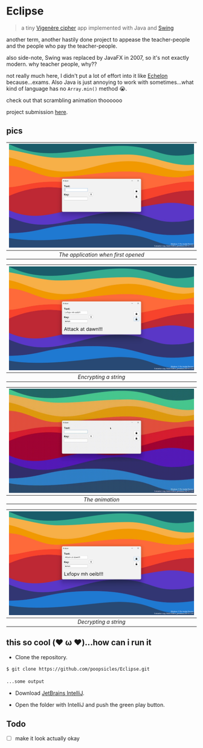 # Eclipse

> a tiny [Vigenère cipher](https://en.wikipedia.org/wiki/Vigen%C3%A8re_cipher) app implemented with Java and [Swing](https://en.wikipedia.org/wiki/Swing_(Java))

another term, another hastily done project to appease the teacher-people and the people who pay the teacher-people.

also side-note, Swing was replaced by JavaFX in 2007, so it's not exactly modern.
why teacher people, why??

not really much here, I didn't put a lot of effort into it like [Echelon](https://github.com/poopsicles/EchelonForms) because...exams.
Also Java is just annoying to work with sometimes...what kind of language has no `Array.min()` method 😭.

check out that scrambling animation thoooooo

project submission [here](writeup.pdf).

## pics

| ![Open](images/open.png) |
|:--:|
| *The application when first opened* |

| ![Encrypting](images/encrypt.png) |
|:--:|
| *Encrypting a string* |

| ![Scrambling](images/scramble.gif) |
|:--:|
| *The animation* |

| ![Decrypting](images/decrypt.png) |
|:--:|
| *Decrypting a string* |

## this so cool (❤️ ω ❤️)...how can i run it

- Clone the repository.

```sh
$ git clone https://github.com/poopsicles/Eclipse.git
  
...some output
```

- Download [JetBrains IntelliJ](https://www.jetbrains.com/idea/download/).

- Open the folder with IntelliJ and push the green play button.

## Todo

- [ ] make it look actually okay
